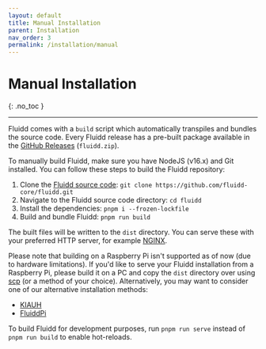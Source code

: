 ```yaml
---
layout: default
title: Manual Installation
parent: Installation
nav_order: 3
permalink: /installation/manual
---
```


# Manual Installation
{: .no_toc }

---

Fluidd comes with a `build` script which automatically transpiles and bundles the source code.
Every Fluidd release has a pre-built package available in the [GitHub Releases](https://github.com/fluidd-core/fluidd/releases) (`fluidd.zip`).

To manually build Fluidd, make sure you have NodeJS (v16.x) and Git installed. You can follow these steps to build the Fluidd repository:
1. Clone the [Fluidd source code](https://github.com/fluidd-core/fluidd): `git clone https://github.com/fluidd-core/fluidd.git`
2. Navigate to the Fluidd source code directory: `cd fluidd`
3. Install the dependencies: `pnpm i --frozen-lockfile`
4. Build and bundle Fluidd: `pnpm run build`

The built files will be written to the `dist` directory.
You can serve these with your preferred HTTP server, for example [NGINX](https://www.nginx.com/).

Please note that building on a Raspberry Pi isn't supported as of now (due to hardware limitations).
If you'd like to serve your Fluidd installation from a Raspberry Pi, please build it on a PC and copy the `dist` directory over using [scp](https://linux.die.net/man/1/scp) (or a method of your choice). Alternatively, you may want to consider one of our alternative installation methods:
* [KIAUH](/installation/kiauh)
* [FluiddPi](/installation/fluiddpi)

To build Fluidd for development purposes, run `pnpm run serve` instead of `pnpm run build` to enable hot-reloads.

